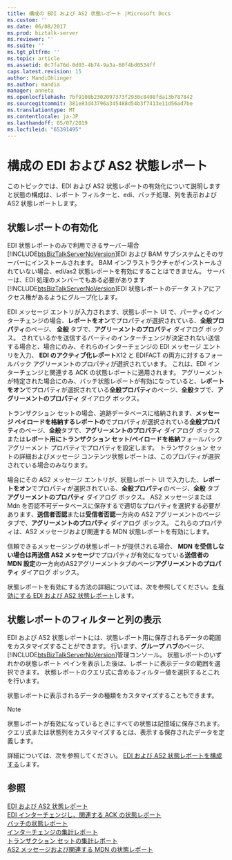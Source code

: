 ```yaml
---
title: 構成の EDI および AS2 状態レポート |Microsoft Docs
ms.custom: ''
ms.date: 06/08/2017
ms.prod: biztalk-server
ms.reviewer: ''
ms.suite: ''
ms.tgt_pltfrm: ''
ms.topic: article
ms.assetid: 0c7fa76d-0d03-4b74-9a3a-60f4bd0534ff
caps.latest.revision: 15
author: MandiOhlinger
ms.author: mandia
manager: anneta
ms.openlocfilehash: 7bf9108b2302097373f2930c8408fda13b787842
ms.sourcegitcommit: 381e83d43796a345488d54b3f7413e11d56ad7be
ms.translationtype: MT
ms.contentlocale: ja-JP
ms.lasthandoff: 05/07/2019
ms.locfileid: "65391495"
---
```

# <a name="configuration-of-edi-and-as2-status-reporting"></a>構成の EDI および AS2 状態レポート
このトピックでは、EDI および AS2 状態レポートの有効化について説明しますと状態の構成は、レポート フィルターと、edi、バッチ処理、列を表示および AS2 状態レポートします。  
  
## <a name="enabling-status-reporting"></a>状態レポートの有効化  
 EDI 状態レポートのみで利用できるサーバー場合[!INCLUDE[btsBizTalkServerNoVersion](../includes/btsbiztalkservernoversion-md.md)]EDI および BAM サブシステムとそのサーバーにインストールされます。 BAM インフラストラクチャがインストールされていない場合、edi/as2 状態レポートを有効にすることはできません。 サーバーは、EDI 処理のメンバーでもある必要があります[!INCLUDE[btsBizTalkServerNoVersion](../includes/btsbiztalkservernoversion-md.md)]EDI 状態レポートのデータ ストアにアクセス権があるようにグループ化します。  
  
 EDI メッセージ エントリが入力されます、状態レポート UI で、パーティのインターチェンジの場合、**レポートをオン**でプロパティが選択されている、**全般プロパティ**のページ、 **全般**  タブで、**アグリーメントのプロパティ** ダイアログ ボックス。 されているかを送信するパーティのインターチェンジが決定されない送信する場合と、場合にのみ、それらのインターチェンジの EDI メッセージ エントリを入力、 **EDI のアクティブ化レポート**X12 と EDIFACT の両方に対するフォールバック アグリーメントのプロパティが選択されています。 これは、EDI インターチェンジと関連する ACK の状態レポートに適用されます。 アグリーメントが特定された場合にのみ、バッチ状態レポートが有効になっていると、**レポートをオン**でプロパティが選択されている**全般プロパティ**のページ、**全般**タブで、**アグリーメントのプロパティ** ダイアログ ボックス。  
  
 トランザクション セットの場合、追跡データベースに格納されます、**メッセージ ペイロードを格納するレポートの**でプロパティが選択されている**全般プロパティ**のページ、**全般**タブで、**アグリーメントのプロパティ** ダイアログ ボックスまたは**レポート用にトランザクション セット/ペイロードを格納**フォールバック アグリーメント プロパティでプロパティを設定します。 トランザクション セットの詳細およびメッセージ コンテンツ状態レポートは、このプロパティが選択されている場合のみなります。  
  
 場合にその AS2 メッセージ エントリが、状態レポート UI で入力した、**レポートをオン**でプロパティが選択されている、**全般プロパティ**のページ、**全般** タブ**アグリーメントのプロパティ** ダイアログ ボックス。 AS2 メッセージまたは Mdn を否認不可データベースに保存するで適切なプロパティを選択する必要があります、**送信者否認**または**受信者否認**一方向の AS2 アグリーメントのページタブで、**アグリーメントのプロパティ** ダイアログ ボックス。 これらのプロパティは、AS2 メッセージおよび関連する MDN 状態レポートを有効にします。  
  
 信頼できるメッセージングの状態レポートが提供される場合、 **MDN を受信しない場合は再送信 AS2 メッセージ**でプロパティが有効になっている**送信者の MDN 設定**の一方向のAS2アグリーメントタブのページ**アグリーメントのプロパティ** ダイアログ ボックス。  
  
 状態レポートを有効にする方法の詳細については、次を参照してください。[を有効にする EDI および AS2 状態レポート](../core/enabling-edi-and-as2-status-reports.md)します。  
  
## <a name="status-report-filters-and-display-columns"></a>状態レポートのフィルターと列の表示  
 EDI および AS2 状態レポートには、状態レポート用に保存されるデータの範囲をカスタマイズすることができます。 行います、**グループ ハブ**のページ、[!INCLUDE[btsBizTalkServerNoVersion](../includes/btsbiztalkservernoversion-md.md)]管理コンソール。 状態レポートのいずれかの状態レポート ペインを表示した後は、レポートに表示データの範囲を選択できます。 状態レポートのクエリ式に含めるフィルター値を選択するとこれを行います。  
  
 状態レポートに表示されるデータの種類をカスタマイズすることもできます。  
  
> [!NOTE]
>  状態レポートが有効になっているときにすべての状態は記憶域に保存されます。 クエリ式または状態列をカスタマイズするとは、表示する保存されたデータを定義します。  
  
 詳細については、次を参照してください。 [EDI および AS2 状態レポートを構成する](../core/configuring-an-edi-and-as2-status-report.md)します。  
  
## <a name="see-also"></a>参照  
 [EDI および AS2 状態レポート](../core/edi-and-as2-status-reporting.md)   
 [EDI インターチェンジし、関連する ACK の状態レポート](../core/edi-interchange-and-correlated-ack-status-report.md)   
 [バッチの状態レポート](../core/batch-status-report.md)   
 [インターチェンジの集計レポート](../core/interchange-aggregation-report.md)   
 [トランザクション セットの集計レポート](../core/transaction-set-aggregation-report.md)   
 [AS2 メッセージおよび関連する MDN の状態レポート](../core/as2-message-and-correlated-mdn-status-report.md)